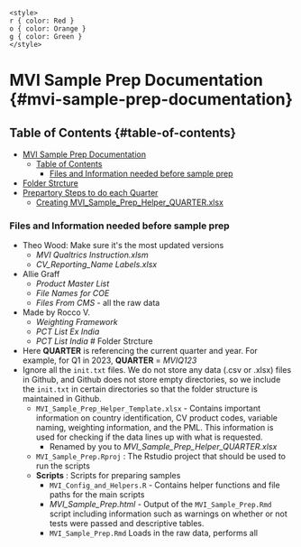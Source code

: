 ```{=html}
<style>
r { color: Red }
o { color: Orange }
g { color: Green }
</style>
```
# MVI Sample Prep Documentation {#mvi-sample-prep-documentation}

## Table of Contents {#table-of-contents}

-   [MVI Sample Prep Documentation](#mvi-sample-prep-documentation)
    -   [Table of Contents](#table-of-contents)
        -   [Files and Information needed before sample
            prep](#files-and-information-needed-before-sample-prep-)
-   [Folder Strcture](#folder-strcture-)
-   [Prepartory Steps to do each
    Quarter](#prepartory-steps-to-do-each-quarter)
    -   [Creating
        MVI_Sample_Prep_Helper_QUARTER.xlsx](#creating-mvi_sample_prep_helper_quarterxlsx)

### Files and Information needed before sample prep <a name="files_needed"></a>

-   Theo Wood: Make sure it's the most updated versions
    -   *MVI Qualtrics Instruction.xlsm*
    -   *CV_Reporting_Name Labels.xlsx*
-   Allie Graff
    -   *Product Master List*
    -   *File Names for COE*
    -   *Files From CMS* - all the raw data
-   Made by Rocco V.
    -   *Weighting Framework*
    -   *PCT List Ex India*
    -   *PCT List India* \# Folder Strcture
        <a name="folder-structure"></a>
-   Here **QUARTER** is referencing the current quarter and year. For
    example, for Q1 in 2023, **QUARTER** = *MVIQ123*
-   Ignore all the `init.txt` files. We do not store any data (.csv or
    .xlsx) files in Github, and Github does not store empty directories,
    so we include the `init.txt` in certain directories so that the
    folder structure is maintained in Github.
    -   `MVI_Sample_Prep_Helper_Template.xlsx` - Contains important
        information on country identification, CV product codes,
        variable naming, weighting information, and the PML. This
        information is used for checking if the data lines up with what
        is requested.
        -   Renamed by you to *MVI_Sample_Prep_Helper_QUARTER.xlsx*
    -   `MVI_Sample_Prep.Rproj` : The Rstudio project that should be
        used to run the scripts
    -   **Scripts** : Scripts for preparing samples
        -   `MVI_Config_and_Helpers.R` - Contains helper functions and
            file paths for the main scripts
        -   *MVI_Sample_Prep.html* - Output of the `MVI_Sample_Prep.Rmd`
            script including information such as warnings on whether or
            not tests were passed and descriptive tables.
        -   `MVI_Sample_Prep.Rmd` Loads in the raw data, performs all

